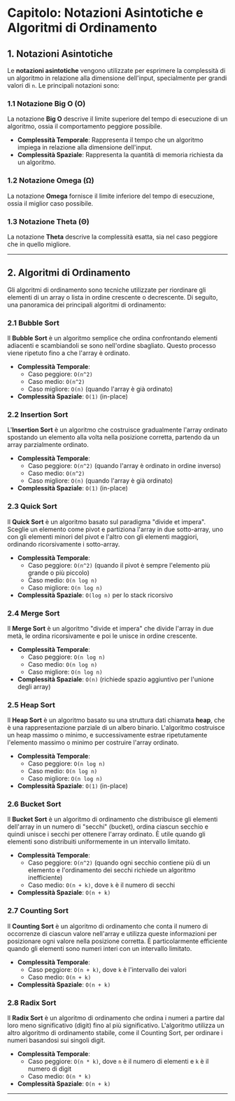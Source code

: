 # Capitolo: Notazioni Asintotiche e Algoritmi di Ordinamento

## **1. Notazioni Asintotiche**

Le **notazioni asintotiche** vengono utilizzate per esprimere la complessità di un algoritmo in relazione alla dimensione dell'input, specialmente per grandi valori di `n`. Le principali notazioni sono:

### 1.1 **Notazione Big O (O)**
La notazione **Big O** descrive il limite superiore del tempo di esecuzione di un algoritmo, ossia il comportamento peggiore possibile.

- **Complessità Temporale**: Rappresenta il tempo che un algoritmo impiega in relazione alla dimensione dell'input.
- **Complessità Spaziale**: Rappresenta la quantità di memoria richiesta da un algoritmo.

### 1.2 **Notazione Omega (Ω)**
La notazione **Omega** fornisce il limite inferiore del tempo di esecuzione, ossia il miglior caso possibile.

### 1.3 **Notazione Theta (Θ)**
La notazione **Theta** descrive la complessità esatta, sia nel caso peggiore che in quello migliore.

----

## **2. Algoritmi di Ordinamento**

Gli algoritmi di ordinamento sono tecniche utilizzate per riordinare gli elementi di un array o lista in ordine crescente o decrescente. Di seguito, una panoramica dei principali algoritmi di ordinamento:

### 2.1 **Bubble Sort**
Il **Bubble Sort** è un algoritmo semplice che ordina confrontando elementi adiacenti e scambiandoli se sono nell'ordine sbagliato. Questo processo viene ripetuto fino a che l'array è ordinato.

- **Complessità Temporale**:
  - Caso peggiore: `O(n^2)`
  - Caso medio: `O(n^2)`
  - Caso migliore: `O(n)` (quando l'array è già ordinato)
- **Complessità Spaziale**: `O(1)` (in-place)

### 2.2 **Insertion Sort**
L'**Insertion Sort** è un algoritmo che costruisce gradualmente l'array ordinato spostando un elemento alla volta nella posizione corretta, partendo da un array parzialmente ordinato.

- **Complessità Temporale**:  
  - Caso peggiore: `O(n^2)` (quando l'array è ordinato in ordine inverso)  
  - Caso medio: `O(n^2)`  
  - Caso migliore: `O(n)` (quando l'array è già ordinato)  
- **Complessità Spaziale**: `O(1)` (in-place)  



### 2.3 **Quick Sort**
Il **Quick Sort** è un algoritmo basato sul paradigma "divide et impera". Sceglie un elemento come pivot e partiziona l'array in due sotto-array, uno con gli elementi minori del pivot e l'altro con gli elementi maggiori, ordinando ricorsivamente i sotto-array.

- **Complessità Temporale**:
  - Caso peggiore: `O(n^2)` (quando il pivot è sempre l'elemento più grande o più piccolo)
  - Caso medio: `O(n log n)`
  - Caso migliore: `O(n log n)`
- **Complessità Spaziale**: `O(log n)` per lo stack ricorsivo

### 2.4 **Merge Sort**
Il **Merge Sort** è un algoritmo "divide et impera" che divide l'array in due metà, le ordina ricorsivamente e poi le unisce in ordine crescente.

- **Complessità Temporale**:
  - Caso peggiore: `O(n log n)`
  - Caso medio: `O(n log n)`
  - Caso migliore: `O(n log n)`
- **Complessità Spaziale**: `O(n)` (richiede spazio aggiuntivo per l'unione degli array)

### 2.5 **Heap Sort**
Il **Heap Sort** è un algoritmo basato su una struttura dati chiamata **heap**, che è una rappresentazione parziale di un albero binario. L'algoritmo costruisce un heap massimo o minimo, e successivamente estrae ripetutamente l'elemento massimo o minimo per costruire l'array ordinato.

- **Complessità Temporale**:
  - Caso peggiore: `O(n log n)`
  - Caso medio: `O(n log n)`
  - Caso migliore: `O(n log n)`
- **Complessità Spaziale**: `O(1)` (in-place)

### 2.6 **Bucket Sort**
Il **Bucket Sort** è un algoritmo di ordinamento che distribuisce gli elementi dell'array in un numero di "secchi" (bucket), ordina ciascun secchio e quindi unisce i secchi per ottenere l'array ordinato. È utile quando gli elementi sono distribuiti uniformemente in un intervallo limitato.

- **Complessità Temporale**:
  - Caso peggiore: `O(n^2)` (quando ogni secchio contiene più di un elemento e l'ordinamento dei secchi richiede un algoritmo inefficiente)
  - Caso medio: `O(n + k)`, dove `k` è il numero di secchi
- **Complessità Spaziale**: `O(n + k)`

### 2.7 **Counting Sort**
Il **Counting Sort** è un algoritmo di ordinamento che conta il numero di occorrenze di ciascun valore nell'array e utilizza queste informazioni per posizionare ogni valore nella posizione corretta. È particolarmente efficiente quando gli elementi sono numeri interi con un intervallo limitato.

- **Complessità Temporale**:
  - Caso peggiore: `O(n + k)`, dove `k` è l'intervallo dei valori
  - Caso medio: `O(n + k)`
- **Complessità Spaziale**: `O(n + k)`

### 2.8 **Radix Sort**
Il **Radix Sort** è un algoritmo di ordinamento che ordina i numeri a partire dal loro meno significativo (digit) fino al più significativo. L'algoritmo utilizza un altro algoritmo di ordinamento stabile, come il Counting Sort, per ordinare i numeri basandosi sui singoli digit.

- **Complessità Temporale**:
  - Caso peggiore: `O(n * k)`, dove `n` è il numero di elementi e `k` è il numero di digit
  - Caso medio: `O(n * k)`
- **Complessità Spaziale**: `O(n + k)`

---
